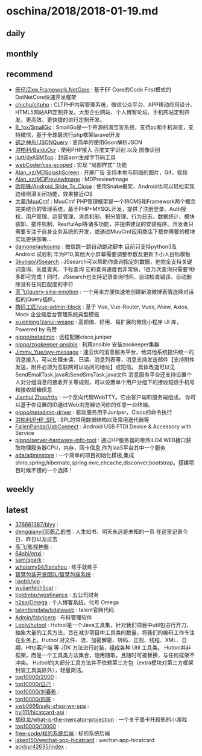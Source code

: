 # oschina/2018/2018-01-19.md



## daily



## monthly



## recommend

- [旺仔/Zxw.Framework.NetCore](http://git.oschina.net/ceo_bitch/Zxw.Framework.NetCore) : 基于EF Core的Code First模式的DotNetCore快速开发框架
- [chichu/cltphp](http://git.oschina.net/chichu/cltphp) : CLTPHP内容管理系统，微信公众平台、APP移动应用设计、HTML5网站API定制开发。大型企业网站、个人博客论坛、手机网站定制开发。更高效、更快捷的进行定制开发。
- [B_fox/SmallGo](http://git.oschina.net/jcove/SmallGo) : SmallGo是一个开源的淘宝客系统，支持pc和手机浏览，支持微信，基于全球最流行php框架laravel开发
- [鹞之神乐/JSONQuery](http://git.oschina.net/Kagura/JSONQuery) : 更简单的使用Gson解析JSON
- [洪柏利/BaiduOcr](http://git.oschina.net/paultest/BaiduOcr) : 使用PHP接入 百度文字识别 以及 图像识别
- [jlutt/dyASMTop](http://git.oschina.net/jlutt/dyASMTop) : 封装asm生成字节码工具
- [webCoder/css-scoped](http://git.oschina.net/starmagic/css-scoped) : 实现 "局部样式" 功能
- [Alan_xz/MDSplashScreen](http://git.oschina.net/Alan_xz/MDSplashScreen) : 开屏广告 支持本地与网络的图片，Gif，视频
- [Alan_xz/MDPreviewImage](http://git.oschina.net/Alan_xz/MDPreviewImage) : MDPreviewImage
- [欧阳锋/Android_Slide_To_Close](http://git.oschina.net/ouyangfeng/Android_Slide_To_Close) : 使用Snake框架，Android也可以轻松实现边缘侧滑关闭功能，效果接近iOS
- [大蒙/MuuCmf](http://git.oschina.net/dameng100/muucmf) : MuuCmf PHP管理框架是一个将CMS和Framework两个概念完美结合的管理系统，基于PHP+MYSQL开发，提供了注册登录、Auth授权、用户管理、运营管理、消息机制、积分管理、行为日志、数据统计、模块装卸、插件机制、RestfulApi等诸多功能，并提供建议的安装程序。开发者只需要专注于自身业务系统的开发，或通过MuuCmf应用商店下载你需要的模块实现更快部署...
- [damone/autojump](http://git.oschina.net/damone/autojump) : 微信跳一跳自动跳动脚本 目前只支持python3及Android 试验机 华为P10,其他大小屏幕需要调整参数及更新下小人目标模板
- [Skyogo/JSsearch](http://git.oschina.net/skyogo/JSsearch) : JSsearch可以帮助你查询指定的数据，他完全支持关键词查询、长度查询、下标查询 它的查询速度也非常快，1百万次查询只需要1秒多即可完成！同时，JSsearch也支持记录查询时间、自动检查错误、自动删除没有任何匹配度的字符
- [蓝飞/jquery-sina-emotion](http://git.oschina.net/lanfei/jquery-sina-emotion) : 一个用来方便快速地创建新浪微博表情选择对话框的jQuery插件。
- [撸码工匠/vue-admin-block](http://git.oschina.net/cssui/vue-admin-block) : 基于 Vue, Vue-Router, Vuex, iView, Axios, Mock 企业级后台管理系统典型模板
- [xuxinlong/zanui-weapp](http://git.oschina.net/xuxinlong/zanui-weapp) : 高颜值、好用、易扩展的微信小程序 UI 库，Powered by 有赞
- [pippo/netadmin](http://git.oschina.net/pippozq/netadmin) : 远程配置cisco,juniper
- [pippo/zookeeper-ansible](http://git.oschina.net/pippozq/zookeeper-ansible) : 利用ansible 安装zookeeper集群
- [Jimmy_Yue/syy-message](http://git.oschina.net/yuejing/message) : 速云优的消息服务平台，给其他系统提供统一的消息接入，可以处理未读、已读、消息列表等，消息支持发送邮件【支持附件发送，附件必须为互联网可以访问的地址】或短信。 具体改造可以见SendEmailTask.java和SendSmsTask.java文件 消息服务平台还支持设置个人对分组消息的接收开关等规则，可以设置单个用户分组下的接收短信手机号和接收邮箱信息
- [Jianhui Zhao/rtty](http://git.oschina.net/zhaojh329/rtty) : 一个反向代理WebTTY。它由客户端和服务端组成。 你可以基于你设置的ID通过Web浏览器访问你的任意一台终端。
- [pippo/netadmin-driver](http://git.oschina.net/pippozq/netadmin-driver) : 驱动服务用于Juniper，Cisco的命令执行
- [洪柏利/PHP_SPL](http://git.oschina.net/paultest/PHP_SPL) : SPL的常用数据结构以及常用迭代器等
- [FallenPanda/UsbConnect](http://git.oschina.net/595978937/UsbConnect) : Android USB FTDI Device & Accessory with Service
- [pippo/server-hardware-info-tool](http://git.oschina.net/pippozq/server-hardware-info-tool) : 通过HP服务器的带外ILO4 WEB接口获取物理服务器CPU，内存，网卡信息,作为IaaS平台其中一个服务
- [ada/adminstore](http://git.oschina.net/cng1985/adminstore) : 一个简单的项目初始化模板,集成shiro,spring,hibernate,spring mvc,ehcache,disconver,bootstrap。搭建项目时候不错的一个选择！


## weekly



## latest

- [376661387/blyy](http://git.oschina.net/zxc432wq376661387/blyy) : 
- [dengqianyi/邓乾乙的书](http://git.oschina.net/dengqianyi/DengQianYiDeShu) : 人生如书，明天永远是未知的一页 在这里记录今日、昨日以及过去
- [高飞/影视神器](http://git.oschina.net/gaofei1159/YingShiShenQi) : 
- [64shi/enxi](http://git.oschina.net/sixty_four/enxi) : 
- [sam/spark](http://git.oschina.net/samhxm/spark) : 
- [whoismy94/lianshou](http://git.oschina.net/whoismy94/lianshou) : 练手就练手
- [智慧包装开发团队/智慧包装系统](http://git.oschina.net/pcbdev/pcbPacking) : 
- [liaobb/vip](http://git.oschina.net/liaobb63/vip) : 
- [wujianfei/h5car](http://git.oschina.net/jianfei1991/h5car) : 
- [tjpldmbp/wgsfinance](http://git.oschina.net/tjpldmbp/wgsfinance) : 五公司财务
- [h2so/Omega](http://git.oschina.net/h2so/omega) : 个人博客系统，代号 Omega
- [talentbigdata/bdataweb](http://git.oschina.net/talentbigdata/bdataweb) : talent官网代码.
- [Admin/fabricerp](http://git.oschina.net/budadang_admin/fabricerp) : 布料管理软件
- [Looly/hutool](http://git.oschina.net/loolly/hutool) : Hutool是一个Java工具集，针对我们项目中util包进行开刀，抽象大量的工具方法，旨在减少项目中工具类的数量，将我们的编码工作专注在业务上。Hutool 对文件、流、加密解密、转码、正则、线程、XML、日期、Http客户端 等 JDK 方法进行封装，组成各种 Util 工具类。 Hutool并非框架，而是一个工具类方法集合，随用随取，且随时可被替换，与任何框架不冲突。 Hutool的大部分工具方法并不依赖第三方包（extra模块对第三方框架封装工具类除外），轻量简洁。
- [top10000/2000](http://git.oschina.net/kouyazhen123/2000) : 
- [top10000/自己](http://git.oschina.net/kouyazhen123/ZiJi) : 
- [top10000/刘春乾](http://git.oschina.net/kouyazhen123/LiuChunQian) : 
- [top10000/四哥](http://git.oschina.net/kouyazhen123/SiGe) : 
- [swb0866/sskj-zhsq-wx-spa](http://git.oschina.net/swb0866/sskj-zhsq-wx-spa) : 
- [hyj111/hicatcard-api](http://git.oschina.net/hyj920814/hicatcard-api) : 
- [胡玖龙/what-is-the-mercator-projection](http://git.oschina.net/hujiulong/what-is-the-mercator-projection) : 一个关于墨卡托投影的小游戏
- [top10000/10000](http://git.oschina.net/kouyazhen123/10000) : 
- [free-code/标的系统后端](http://git.oschina.net/free-code/BiaoDeXiTongHouDuan) : 标的系统后端
- [jaken150/wechat-app-hicatcard](http://git.oschina.net/jaken150/wechat-app-hicatcard) : wechat-app-hicatcard
- [ackbyr42635/index](http://git.oschina.net/ackbyr42635/index) : 